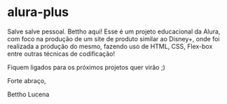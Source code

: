 # alura-plus

Salve salve pessoal. Bettho aqui! Esse é um projeto educacional da Alura, com foco na produção de um site de produto similar ao Disney+,
onde foi realizada a produção do mesmo, fazendo uso de HTML, CSS, Flex-box entre outras técnicas de codificação!

Fiquem ligados para os próximos projetos quer virão ;)

Forte abraço,

Bettho Lucena
